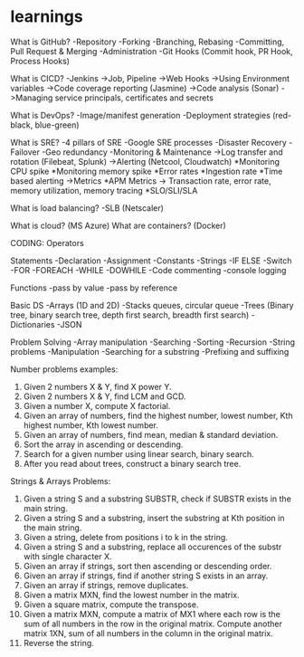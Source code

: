 # learnings

What is GitHub?
	-Repository
	-Forking
	-Branching, Rebasing
	-Committing, Pull Request & Merging
	-Administration
	-Git Hooks (Commit hook, PR Hook, Process Hooks)

What is CICD? 
	-Jenkins 
		->Job, Pipeline
		->Web Hooks
		->Using Environment variables
		->Code coverage reporting (Jasmine)
		->Code analysis (Sonar)
		->Managing service principals, certificates and secrets
		
What is DevOps?
	-Image/manifest generation
	-Deployment strategies (red-black, blue-green)
		
What is SRE?
	-4 pillars of SRE
	-Google SRE processes
	-Disaster Recovery
	-Failover
	-Geo redundancy
	-Monitoring & Maintenance 
		->Log transfer and rotation (Filebeat, Splunk)
		->Alerting (Netcool, Cloudwatch)
			*Monitoring CPU spike
			*Monitoring memory spike
			*Error rates
			*Ingestion rate
			*Time based alerting
		->Metrics
			*APM Metrics -> Transaction rate, error rate, memory utilization, memory tracing
			*SLO/SLI/SLA

What is load balancing?
	-SLB (Netscaler)
	
What is cloud? (MS Azure)
What are containers? (Docker)



CODING:
Operators

Statements
	-Declaration
	-Assignment
	-Constants
	-Strings
	-IF ELSE
	-Switch
	-FOR
	-FOREACH
	-WHILE
	-DOWHILE
	-Code commenting
	-console logging
	
Functions
	-pass by value
	-pass by reference
	
Basic DS
	-Arrays (1D and 2D)
	-Stacks queues, circular queue
	-Trees (Binary tree, binary search tree, depth first search, breadth first search)
	-Dictionaries
	-JSON
	
Problem Solving
	-Array manipulation
	-Searching
	-Sorting
	-Recursion
	-String problems
		-Manipulation
		-Searching for a substring
		-Prefixing and suffixing

Number problems examples:
1) Given 2 numbers X & Y, find X power Y.
2) Given 2 numbers X & Y, find LCM and GCD.
3) Given a number X, compute X factorial.
4) Given an array of numbers, find the highest number, lowest number, Kth highest number, Kth lowest number.
5) Given an array of numbers, find mean, median & standard deviation.
6) Sort the array in ascending or descending.
7) Search for a given number using linear search, binary search.
8) After you read about trees, construct a binary search tree.

Strings & Arrays Problems:
1) Given a string S and a substring SUBSTR, check if SUBSTR exists in the main string.
2) Given a string S and a substring, insert the substring at Kth position in the main string.
3) Given a string, delete from positions i to k in the string.
4) Given a string S and a substring, replace all occurences of the substr with single character X.
5) Given an array if strings, sort then ascending or descending order.
6) Given an array if strings, find if another string S exists in an array.
7) Given an array if strings, remove duplicates.
8) Given a matrix MXN, find the lowest number in the matrix.
9) Given a square matrix, compute the transpose.
10) Given a matrix MXN, compute a matrix of MX1 where each row is the sum of all numbers in the row in the original matrix. Compute another matrix 1XN,
    sum of all numbers in the column in the original matrix.
11) Reverse the string.
